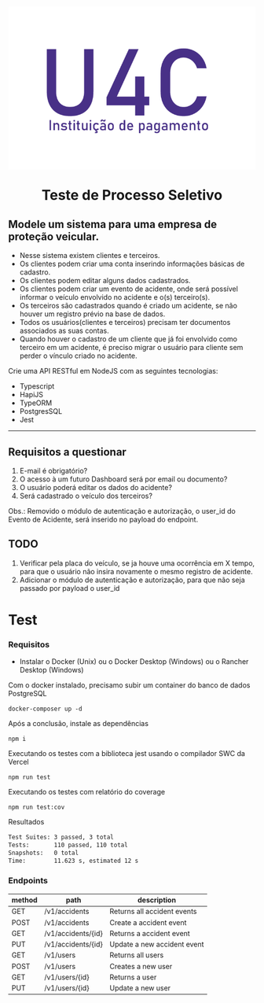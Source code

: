 <h1 align="center">

![U4C](https://raw.githubusercontent.com/newerton/u4c-test-vehicle-protection/main/images/logo.png)

  <a>
    Teste de Processo Seletivo
  </a>
</h1>

## Modele um sistema para uma empresa de proteção veicular.

- Nesse sistema existem clientes e terceiros.
- Os clientes podem criar uma conta inserindo informações básicas de cadastro.
- Os clientes podem editar alguns dados cadastrados.
- Os clientes podem criar um evento de acidente, onde será possível informar o veículo envolvido no acidente e o(s) terceiro(s).
- Os terceiros são cadastrados quando é criado um acidente, se não houver um registro prévio na base de dados.
- Todos os usuários(clientes e terceiros) precisam ter documentos associados as suas contas.
- Quando houver o cadastro de um cliente que já foi envolvido como terceiro em um acidente, é preciso migrar o usuário para cliente sem perder o vínculo criado no acidente.

Crie uma API RESTful em NodeJS com as seguintes tecnologias:

- Typescript
- HapiJS
- TypeORM
- PostgresSQL
- Jest

---

## Requisitos a questionar

1. E-mail é obrigatório?
2. O acesso à um futuro Dashboard será por email ou documento?
3. O usuário poderá editar os dados do acidente?
4. Será cadastrado o veículo dos terceiros?

Obs.: Removido o módulo de autenticação e autorização, o user_id do Evento de Acidente, será inserido no payload do endpoint.

## TODO

1. Verificar pela placa do veículo, se ja houve uma ocorrência em X tempo, para que o usuário não insira novamente o mesmo registro de acidente.
2. Adicionar o módulo de autenticação e autorização, para que não seja passado por payload o user_id

# Test

### Requisitos

- Instalar o Docker (Unix) ou o Docker Desktop (Windows) ou o Rancher Desktop (Windows)

Com o docker instalado, precisamo subir um container do banco de dados PostgreSQL

```cli
docker-composer up -d
```

Após a conclusão, instale as dependências
```cli
npm i
```

Executando os testes com a biblioteca jest usando o compilador SWC da Vercel

```cli
npm run test
```

Executando os testes com relatório do coverage

```cli
npm run test:cov
```

Resultados
```
Test Suites: 3 passed, 3 total
Tests:       110 passed, 110 total
Snapshots:   0 total
Time:        11.623 s, estimated 12 s
```

### Endpoints

| method | path               | description                 |
| ------ | ------------------ | --------------------------- |
| GET    | /v1/accidents      | Returns all accident events |
| POST   | /v1/accidents      | Create a accident event     |
| GET    | /v1/accidents/{id} | Returns a accident event    |
| PUT    | /v1/accidents/{id} | Update a new accident event |
| GET    | /v1/users          | Returns all users           |
| POST   | /v1/users          | Creates a new user          |
| GET    | /v1/users/{id}     | Returns a user              |
| PUT    | /v1/users/{id}     | Update a new user           |
